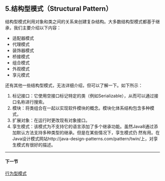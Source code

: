 ## 5.结构型模式（Structural Pattern）
结构型模式利用对象和类之间的关系来创建复杂结构。大多数结构型模式都基于继承，我们主要介绍以下内容：
- 适配器模式
- 代理模式
- 装饰器模式
- 桥接模式
- 组合模式
- 外观模式
- 享元模式

还有其他一些结构型模式，无法详细介绍，但可以了解一下。如下所示：
1. 标记接口：它使用空接口标记特定的类（例如Serializable），从而可以通过接口名称进行搜索。
2. 模块：将类组合在一起以实现软件模块的概念。模块化体系结构包含多种模式，
3. 扩展对象：在运行时更改现有对象接口。
4. 孪生模式：该模式为不支持它的语言添加了多个继承功能。虽然Java8通过添加默认方法支持多种类型的继承。但是在某些情况下，孪生模式仍
然有用。在Java设计模式网站http://java-design-patterns.com/pattern/twin/上，对孪生模式有很好的描述。

----


#### 下一节
[行为型模式](../behavioralpattern/6.Behavioral%20Pattern.md)